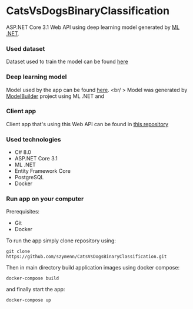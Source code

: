 # CatsVsDogsBinaryClassification
ASP.NET Core 3.1 Web API using deep learning model generated by [ML .NET](https://dotnet.microsoft.com/apps/machinelearning-ai/ml-dotnet). 
### Used dataset
Dataset used to train the model can be found [here](https://www.kaggle.com/c/dogs-vs-cats/data)
### Deep learning model
Model used by the app can be found [here](https://github.com/szymenn/CatsVsDogsBinaryClassification/tree/master/CatsVsDogs.Api/MLModel). <br/ >
Model was generated by [ModelBuilder](https://github.com/szymenn/CatsVsDogsBinaryClassification/tree/master/ModelBuilder) project using ML .NET and 
### Client app
Client app that's using this Web API can be found in [this repository](https://github.com/szymenn/cats-vs-dogs-frontend)
### Used technologies
- C# 8.0
- ASP.NET Core 3.1
- ML .NET
- Entity Framework Core 
- PostgreSQL
- Docker
### Run app on your computer
Prerequisites:
- Git
- Docker

To run the app simply clone repository using: <br /> 

`git clone https://github.com/szymenn/CatsVsDogsBinaryClassification.git` <br />

Then in main directory build application images using docker compose: <br />

`docker-compose build` <br />

and finally start the app: <br />

`docker-compose up`

